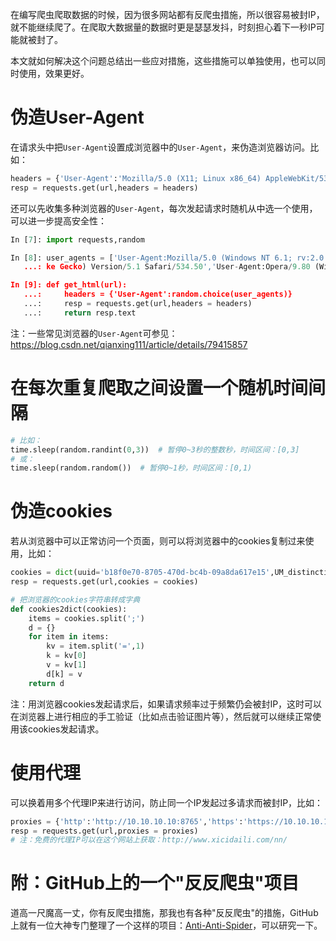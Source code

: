 在编写爬虫爬取数据的时候，因为很多网站都有反爬虫措施，所以很容易被封IP，就不能继续爬了。在爬取大数据量的数据时更是瑟瑟发抖，时刻担心着下一秒IP可能就被封了。

本文就如何解决这个问题总结出一些应对措施，这些措施可以单独使用，也可以同时使用，效果更好。

# 伪造User-Agent

在请求头中把`User-Agent`设置成浏览器中的`User-Agent`，来伪造浏览器访问。比如：

```python
headers = {'User-Agent':'Mozilla/5.0 (X11; Linux x86_64) AppleWebKit/537.36 (KHTML, like Gecko) Chrome/52.0.2743.116 Safari/537.36'}
resp = requests.get(url,headers = headers)
```
还可以先收集多种浏览器的`User-Agent`，每次发起请求时随机从中选一个使用，可以进一步提高安全性：
```python
In [7]: import requests,random

In [8]: user_agents = ['User-Agent:Mozilla/5.0 (Windows NT 6.1; rv:2.0.1) Gecko/20100101 Firefox/4.0.1','User-Agent:Mozilla/5.0 (Windows; U; Windows NT 6.1; en-us) AppleWebKit/534.50 (KHTML, li
   ...: ke Gecko) Version/5.1 Safari/534.50','User-Agent:Opera/9.80 (Windows NT 6.1; U; en) Presto/2.8.131 Version/11.11']

In [9]: def get_html(url):
   ...:     headers = {'User-Agent':random.choice(user_agents)}
   ...:     resp = requests.get(url,headers = headers)
   ...:     return resp.text

```
注：一些常见浏览器的`User-Agent`可参见：https://blog.csdn.net/qianxing111/article/details/79415857

# 在每次重复爬取之间设置一个随机时间间隔

```python
# 比如：
time.sleep(random.randint(0,3))  # 暂停0~3秒的整数秒，时间区间：[0,3]
# 或：
time.sleep(random.random())  # 暂停0~1秒，时间区间：[0,1)
```

# 伪造cookies

若从浏览器中可以正常访问一个页面，则可以将浏览器中的cookies复制过来使用，比如：

```python
cookies = dict(uuid='b18f0e70-8705-470d-bc4b-09a8da617e15',UM_distinctid='15d188be71d50-013c49b12ec14a-3f73035d-100200-15d188be71ffd')
resp = requests.get(url,cookies = cookies)
```

```python
# 把浏览器的cookies字符串转成字典
def cookies2dict(cookies):
    items = cookies.split(';')
    d = {}
    for item in items:
        kv = item.split('=',1)
        k = kv[0]
        v = kv[1]
        d[k] = v
    return d
```

注：用浏览器cookies发起请求后，如果请求频率过于频繁仍会被封IP，这时可以在浏览器上进行相应的手工验证（比如点击验证图片等），然后就可以继续正常使用该cookies发起请求。

# 使用代理

可以换着用多个代理IP来进行访问，防止同一个IP发起过多请求而被封IP，比如：

```python
proxies = {'http':'http://10.10.10.10:8765','https':'https://10.10.10.10:8765'}
resp = requests.get(url,proxies = proxies)
# 注：免费的代理IP可以在这个网站上获取：http://www.xicidaili.com/nn/
```

# 附：GitHub上的一个"反反爬虫"项目
道高一尺魔高一丈，你有反爬虫措施，那我也有各种"反反爬虫"的措施，GitHub上就有一位大神专门整理了一个这样的项目：[Anti-Anti-Spider](https://github.com/luyishisi/Anti-Anti-Spider)，可以研究一下。
